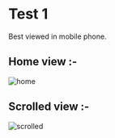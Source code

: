 # Test 1

Best viewed in mobile phone.
<br>
## Home view :- <br>
![home](https://user-images.githubusercontent.com/44704257/149648408-579a02a7-5e17-42cf-b47c-56a7af2af55b.PNG)
<br>
## Scrolled view :-
![scrolled](https://user-images.githubusercontent.com/44704257/149648412-0808c8b1-c07f-4483-a258-4174f72ff2db.PNG)
